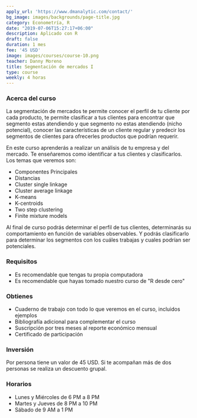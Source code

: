 ```yaml
---
apply_url: 'https://www.dmanalytic.com/contact/'
bg_image: images/backgrounds/page-title.jpg
category: Econometría, R
date: "2019-07-06T15:27:17+06:00"
description: Aplicado con R
draft: false
duration: 1 mes
fee: '45 USD'
image: images/courses/course-10.png
teacher: Danny Moreno
title: Segmentación de mercados I
type: course
weekly: 4 horas
---
```


### Acerca del curso

La segmentación de mercados te permite conocer el perfil de tu cliente por cada producto, te permite clasificar a tus clientes para encontrar que segmento estas atendiendo y que segmento no estas atendiendo (nicho potencial), conocer las características de un cliente regular y predecir los segmentos de clientes para ofrecerles productos que podrían requerir.

En este curso aprenderás a realizar un análisis de tu empresa y del mercado. Te enseñaremos como identificar a tus clientes y clasificarlos. Los temas que veremos son:

- Componentes Principales
- Distancias
- Cluster single linkage
- Cluster average linkage
- K-means
- K-centroids
- Two step clustering
- Finite mixture models

Al final de curso podrás determinar el perfil de tus clientes, determinarás su comportamiento en función de variables observables. Y podrás clasificarlo para determinar los segmentos con los cuáles trabajas y cuales podrían ser potenciales.</p>

### Requisitos

* Es recomendable que tengas tu propia computadora
* Es recomendable que hayas tomado nuestro curso de "R desde cero"

### Obtienes

* Cuaderno de trabajo con todo lo que veremos en el curso, incluidos ejemplos
* Bibliografía adicional para complementar el curso
* Suscripción por tres meses al reporte económico mensual
* Certificado de participación

### Inversión

Por persona tiene un valor de 45 USD. Si te acompañan más de dos personas se realiza un descuento grupal.

### Horarios

- Lunes y Miércoles de 6 PM a 8 PM
- Martes y Jueves de 8 PM a 10 PM
- Sábado de 9 AM a 1 PM
